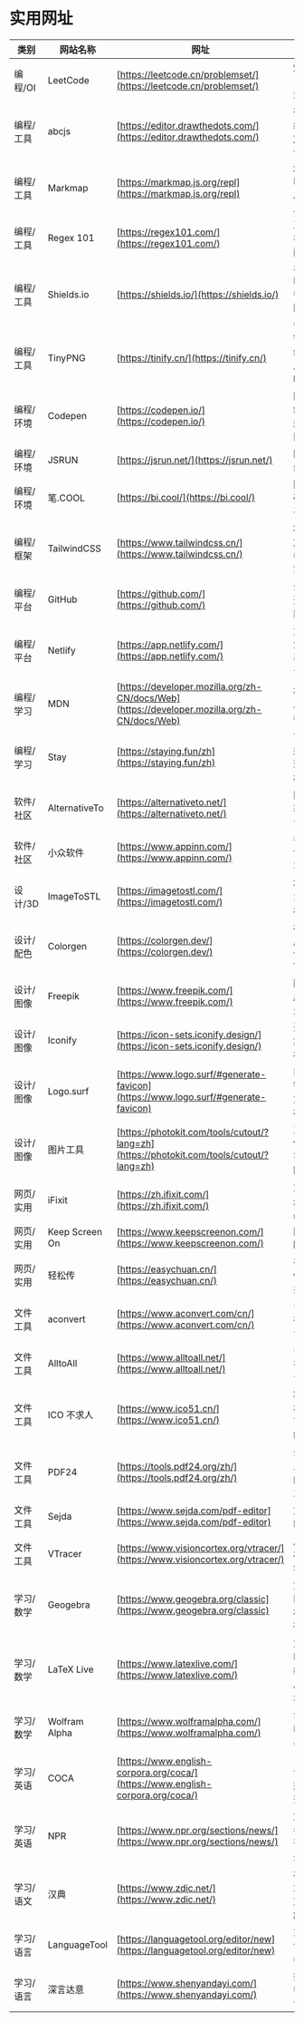 # 实用网址

| 类别      | 网站名称       | 网址                                                                                         | 简介                                    |
| --------- | -------------- | -------------------------------------------------------------------------------------------- | --------------------------------------- |
| 编程/OI   | LeetCode       | [https://leetcode.cn/problemset/](https://leetcode.cn/problemset/)                           | 知名算法题目及在线评测平台              |
| 编程/工具 | abcjs          | [https://editor.drawthedots.com/](https://editor.drawthedots.com/)                           | 在线 abcjs 编辑与播放，用代码谱写乐谱   |
| 编程/工具 | Markmap        | [https://markmap.js.org/repl](https://markmap.js.org/repl)                                   | 将 Markdown 用思维导图显示出来          |
| 编程/工具 | Regex 101      | [https://regex101.com/](https://regex101.com/)                                               | 正则表达式在线调试匹配                  |
| 编程/工具 | Shields.io     | [https://shields.io/](https://shields.io/)                                                   | 在 Markdown 中嵌入项目图标必备工具      |
| 编程/工具 | TinyPNG        | [https://tinify.cn/](https://tinify.cn/)                                                     | 智能有损压缩网页图片，视觉影响较小      |
| 编程/环境 | Codepen        | [https://codepen.io/](https://codepen.io/)                                                   | 国外专业前端代码在线运行平台社区        |
| 编程/环境 | JSRUN          | [https://jsrun.net/](https://jsrun.net/)                                                     | 国内代码在线运行平台                    |
| 编程/环境 | 笔.COOL        | [https://bi.cool/](https://bi.cool/)                                                         | 国内前端代码在线运行平台                |
| 编程/框架 | TailwindCSS    | [https://www.tailwindcss.cn/](https://www.tailwindcss.cn/)                                   | 将 CSS 代码放进 HTML 中，原子化实践者   |
| 编程/平台 | GitHub         | [https://github.com/](https://github.com/)                                                   | 全球最大的开源软件社区                  |
| 编程/平台 | Netlify        | [https://app.netlify.com/](https://app.netlify.com/)                                         | 免费额度较大的网站部署 SaaS 平台        |
| 编程/学习 | MDN            | [https://developer.mozilla.org/zh-CN/docs/Web](https://developer.mozilla.org/zh-CN/docs/Web) | 权威网页开发教程与参考                  |
| 编程/学习 | Stay           | [https://staying.fun/zh](https://staying.fun/zh)                                             | 可视化代码运行流程，理解数据结构与算法  |
| 软件/社区 | AlternativeTo  | [https://alternativeto.net/](https://alternativeto.net/)                                     | 同类替代品软件聚合平台                  |
| 软件/社区 | 小众软件       | [https://www.appinn.com/](https://www.appinn.com/)                                           | 各类小巧绿色软件的分享平台              |
| 设计/3D   | ImageToSTL     | [https://imagetostl.com/](https://imagetostl.com/)                                           | 将图像转换为 3D STL 模型文件            |
| 设计/配色 | Colorgen       | [https://colorgen.dev/](https://colorgen.dev/)                                               | 根据图片生成网站配色，搭配 TailwindCSS  |
| 设计/图像 | Freepik        | [https://www.freepik.com/](https://www.freepik.com/)                                         | 图像素材库，支持 AI 生成创作            |
| 设计/图像 | Iconify        | [https://icon-sets.iconify.design/](https://icon-sets.iconify.design/)                       | 开源图标合集，前端图标选择必备          |
| 设计/图像 | Logo.surf      | [https://www.logo.surf/#generate-favicon](https://www.logo.surf/#generate-favicon)           | 简单文字/emoji的免费网站图标生成器      |
| 设计/图像 | 图片工具       | [https://photokit.com/tools/cutout/?lang=zh](https://photokit.com/tools/cutout/?lang=zh)     | 支持各类图像编辑，含有免费 AI 抠图      |
| 网页/实用 | iFixit         | [https://zh.ifixit.com/](https://zh.ifixit.com/)                                             | 免费修理手册，各类产品维修教程          |
| 网页/实用 | Keep Screen On | [https://www.keepscreenon.com/](https://www.keepscreenon.com/)                               | 阻止电脑休眠的网页                      |
| 网页/实用 | 轻松传         | [https://easychuan.cn/](https://easychuan.cn/)                                               | 在线大文件传输和屏幕共享                |
| 文件工具  | aconvert       | [https://www.aconvert.com/cn/](https://www.aconvert.com/cn/)                                 | 多文件格式在线转换平台                  |
| 文件工具  | AlltoAll       | [https://www.alltoall.net/](https://www.alltoall.net/)                                       | 多文件格式在线转换平台                  |
| 文件工具  | ICO 不求人     | [https://www.ico51.cn/](https://www.ico51.cn/)                                               | 将其他位图格式转换为可透明的 ICO 图标   |
| 文件工具  | PDF24          | [https://tools.pdf24.org/zh/](https://tools.pdf24.org/zh/)                                   | 全面、免费且易于使用的在线PDF工具       |
| 文件工具  | Sejda          | [https://www.sejda.com/pdf-editor](https://www.sejda.com/pdf-editor)                         | 免费在线 PDF 编辑器                     |
| 文件工具  | VTracer        | [https://www.visioncortex.org/vtracer/](https://www.visioncortex.org/vtracer/)               | 用 AI 将位图格式转换为 SVG 矢量图       |
| 学习/数学 | Geogebra       | [https://www.geogebra.org/classic](https://www.geogebra.org/classic)                         | 免费的高级函数图像/解析几何绘图神器     |
| 学习/数学 | LaTeX Live     | [https://www.latexlive.com/](https://www.latexlive.com/)                                     | 免费的 LaTeX 在线编辑器，适用于公式显示 |
| 学习/数学 | Wolfram Alpha  | [https://www.wolframalpha.com/](https://www.wolframalpha.com/)                               | 全面的数学问题解答工具                  |
| 学习/英语 | COCA           | [https://www.english-corpora.org/coca/](https://www.english-corpora.org/coca/)               | 当代美式英语语料库，适用于词频查询      |
| 学习/英语 | NPR            | [https://www.npr.org/sections/news/](https://www.npr.org/sections/news/)                     | 免费的母语者写作的外刊源，内容全面      |
| 学习/语文 | 汉典           | [https://www.zdic.net/](https://www.zdic.net/)                                               | 权威词典，尤其适用于文言文词义解释      |
| 学习/语言 | LanguageTool   | [https://languagetool.org/editor/new](https://languagetool.org/editor/new)                   | 免费拼写和语法检查利器                  |
| 学习/语言 | 深言达意       | [https://www.shenyandayi.com/](https://www.shenyandayi.com/)                                 | 找到中/英文中最贴切的词                 |
